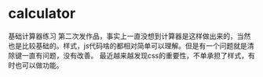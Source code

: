 # calculator
基础计算器练习
第二次发作品，事实上一直没想到计算器是这样做出来的，当然也是比较基础的。样式，js代码啥的都相对简单可以理解。但是有一个问题就是清除键一直有问题，没有改善。
最近越来越发现css的重要性，不单承担了样式，有时也可以做功能。

